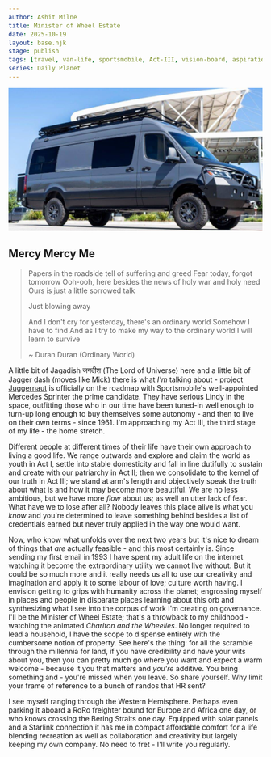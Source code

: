 ```yaml
---
author: Ashit Milne
title: Minister of Wheel Estate 
date: 2025-10-19
layout: base.njk
stage: publish
tags: [travel, van-life, sportsmobile, Act-III, vision-board, aspiration, productive-day-dream]
series: Daily Planet
---
```


![](./assets/SportsmobileExt.png)

## Mercy Mercy Me

>Papers in the roadside tell of suffering and greed
>Fear today, forgot tomorrow
>Ooh-ooh, here besides the news of holy war and holy need
>Ours is just a little sorrowed talk
>
>Just blowing away
>
>And I don't cry for yesterday, there's an ordinary world
>Somehow I have to find
>And as I try to make my way to the ordinary world
>I will learn to survive
>
>~ Duran Duran (Ordinary World)


A little bit of Jagadish  जगदीश  (The Lord of Universe) here and a little bit of Jagger dash (moves like Mick) there is what *I'm* talking about - project [Juggernaut](https://en.wikipedia.org/wiki/Juggernaut) is officially on the roadmap with Sportsmobile's well-appointed Mercedes Sprinter the prime candidate. They have serious Lindy in the space, outfitting those who in our time have been tuned-in well enough to turn-up long enough to buy themselves some autonomy - and then to live on their own terms - since 1961. I'm approaching my Act III, the third stage of my life - the home stretch.

Different people at different times of their life have their own approach to living a good life. We range outwards and explore and claim the world as youth in Act I, settle into stable domesticity and fall in line dutifully to sustain and create with our patriarchy in  Act II; then we consolidate to the kernel of our truth in Act III; we stand at arm's length and objectively speak the truth about what is and how it may become more beautiful. We are no less ambitious, but we have more *flow* about us; as well an utter lack of fear.   What have we to lose after all? Nobody leaves this place alive is what you *know* and you're determined to leave something behind besides a list of credentials earned but never truly applied in the way one would want.

Now, who know what unfolds over the next two years but it's nice to dream of things that *are* actually feasible - and this most certainly is. Since sending my first email in 1993 I have spent my adult life on the internet watching it become the extraordinary utility we cannot live without. But it could be so much more and it really needs us all to use our creativity and imagination and apply it to some labour of love; culture worth having. I envision getting to grips with humanity across the planet; engrossing myself in places and people in disparate places learning about this orb and synthesizing what I see into the corpus of work I'm creating on governance. I'll be the Minister of Wheel Estate; that's a throwback to my childhood - watching the animated *Charlton and the Wheelies*. No longer required to lead a household, I have the scope to dispense entirely with the cumbersome notion of property. See here's the thing: for all the scramble through the millennia for land, if you have credibility and have your wits about you, then you can pretty much go where you want and expect a warm welcome - because it you that matters and *you're* additive. You bring something and - you're missed when you leave. So share yourself. Why limit your frame of reference to a bunch of randos that HR sent?

I see myself ranging through the Western Hemisphere. Perhaps even parking it aboard a RoRo freighter bound for Europe and Africa one day, or who knows crossing the Bering Straits one day. Equipped with solar panels and a Starlink connection it has me in compact affordable comfort for a life blending recreation as well as collaboration and creativity but largely keeping my own company.  No need to fret - I'll write you regularly.